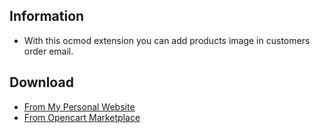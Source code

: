 ## Information

- With this ocmod extension you can add products image in customers order email.

## Download
- <a href="https://www.free-time-info.ro/products-image-in-customers-order-e-mail-3-0.html/">From My Personal Website</a><br>
- <a href="https://www.free-time-info.ro/products-image-in-customers-order-e-mail-3-0.html/">From Opencart Marketplace</a>
